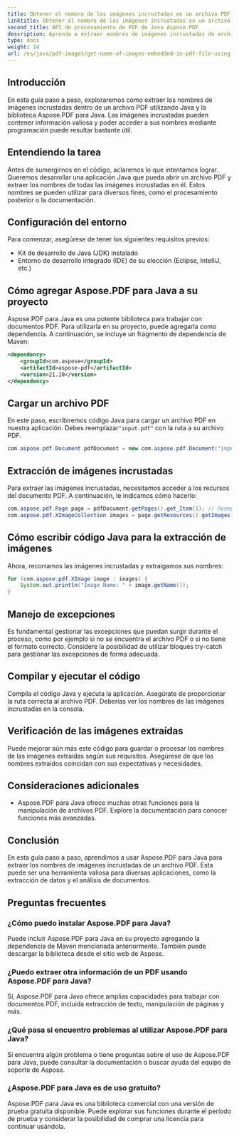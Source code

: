 ```yaml
---
title: Obtener el nombre de las imágenes incrustadas en un archivo PDF mediante Java
linktitle: Obtener el nombre de las imágenes incrustadas en un archivo PDF mediante Java
second_title: API de procesamiento de PDF de Java Aspose.PDF
description: Aprenda a extraer nombres de imágenes incrustadas de archivos PDF con Java y Aspose.PDF para Java. Guía paso a paso con código fuente para una extracción eficiente de datos PDF.
type: docs
weight: 14
url: /es/java/pdf-images/get-name-of-images-embedded-in-pdf-file-using-java/
---
```

## Introducción

En esta guía paso a paso, exploraremos cómo extraer los nombres de imágenes incrustadas dentro de un archivo PDF utilizando Java y la biblioteca Aspose.PDF para Java. Las imágenes incrustadas pueden contener información valiosa y poder acceder a sus nombres mediante programación puede resultar bastante útil.

## Entendiendo la tarea

Antes de sumergirnos en el código, aclaremos lo que intentamos lograr. Queremos desarrollar una aplicación Java que pueda abrir un archivo PDF y extraer los nombres de todas las imágenes incrustadas en él. Estos nombres se pueden utilizar para diversos fines, como el procesamiento posterior o la documentación.

## Configuración del entorno

Para comenzar, asegúrese de tener los siguientes requisitos previos:

- Kit de desarrollo de Java (JDK) instalado
- Entorno de desarrollo integrado (IDE) de su elección (Eclipse, IntelliJ, etc.)

## Cómo agregar Aspose.PDF para Java a su proyecto

Aspose.PDF para Java es una potente biblioteca para trabajar con documentos PDF. Para utilizarla en su proyecto, puede agregarla como dependencia. A continuación, se incluye un fragmento de dependencia de Maven:

```xml
<dependency>
    <groupId>com.aspose</groupId>
    <artifactId>aspose-pdf</artifactId>
    <version>21.10</version>
</dependency>
```

## Cargar un archivo PDF

 En este paso, escribiremos código Java para cargar un archivo PDF en nuestra aplicación. Debes reemplazar`"input.pdf"` con la ruta a su archivo PDF.

```java
com.aspose.pdf.Document pdfDocument = new com.aspose.pdf.Document("input.pdf");
```

## Extracción de imágenes incrustadas

Para extraer las imágenes incrustadas, necesitamos acceder a los recursos del documento PDF. A continuación, le indicamos cómo hacerlo:

```java
com.aspose.pdf.Page page = pdfDocument.getPages().get_Item(1); // Reemplazar con el número de página deseado
com.aspose.pdf.XImageCollection images = page.getResources().getImages();
```

## Cómo escribir código Java para la extracción de imágenes

Ahora, recorramos las imágenes incrustadas y extraigamos sus nombres:

```java
for (com.aspose.pdf.XImage image : images) {
    System.out.println("Image Name: " + image.getName());
}
```

## Manejo de excepciones

Es fundamental gestionar las excepciones que puedan surgir durante el proceso, como por ejemplo si no se encuentra el archivo PDF o si no tiene el formato correcto. Considere la posibilidad de utilizar bloques try-catch para gestionar las excepciones de forma adecuada.

## Compilar y ejecutar el código

Compila el código Java y ejecuta la aplicación. Asegúrate de proporcionar la ruta correcta al archivo PDF. Deberías ver los nombres de las imágenes incrustadas en la consola.

## Verificación de las imágenes extraídas

Puede mejorar aún más este código para guardar o procesar los nombres de las imágenes extraídas según sus requisitos. Asegúrese de que los nombres extraídos coincidan con sus expectativas y necesidades.

## Consideraciones adicionales

- Aspose.PDF para Java ofrece muchas otras funciones para la manipulación de archivos PDF. Explore la documentación para conocer funciones más avanzadas.

## Conclusión

En esta guía paso a paso, aprendimos a usar Aspose.PDF para Java para extraer los nombres de imágenes incrustadas de un archivo PDF. Esta puede ser una herramienta valiosa para diversas aplicaciones, como la extracción de datos y el análisis de documentos.

## Preguntas frecuentes

### ¿Cómo puedo instalar Aspose.PDF para Java?

Puede incluir Aspose.PDF para Java en su proyecto agregando la dependencia de Maven mencionada anteriormente. También puede descargar la biblioteca desde el sitio web de Aspose.

### ¿Puedo extraer otra información de un PDF usando Aspose.PDF para Java?

Sí, Aspose.PDF para Java ofrece amplias capacidades para trabajar con documentos PDF, incluida extracción de texto, manipulación de páginas y más.

### ¿Qué pasa si encuentro problemas al utilizar Aspose.PDF para Java?

Si encuentra algún problema o tiene preguntas sobre el uso de Aspose.PDF para Java, puede consultar la documentación o buscar ayuda del equipo de soporte de Aspose.

### ¿Aspose.PDF para Java es de uso gratuito?

Aspose.PDF para Java es una biblioteca comercial con una versión de prueba gratuita disponible. Puede explorar sus funciones durante el período de prueba y considerar la posibilidad de comprar una licencia para continuar usándola.